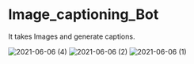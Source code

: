 # Image_captioning_Bot
It takes Images and generate captions.

![2021-06-06 (4)](https://user-images.githubusercontent.com/29835510/120922323-1b6f7880-c6e6-11eb-9351-f1adf1bd3135.png)
![2021-06-06 (2)](https://user-images.githubusercontent.com/29835510/120922344-37731a00-c6e6-11eb-9bd0-2e28985fbc4c.png)
![2021-06-06 (1)](https://user-images.githubusercontent.com/29835510/120922346-393cdd80-c6e6-11eb-8881-8280068689f5.png)
